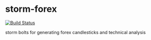 storm-forex
===========
[![Build Status](https://travis-ci.org/hurdad/storm-forex.png?branch=master)](https://travis-ci.org/hurdad/storm-forex)

storm bolts for generating forex candlesticks and technical analysis

